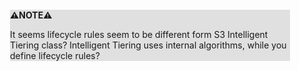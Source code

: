 <div style="margin:2em; background-color: #e0e0e0;">

<strong>⚠️NOTE️️️⚠️</strong>

It seems lifecycle rules seem to be different form S3 Intelligent Tiering class? Intelligent Tiering uses internal algorithms, while you define lifecycle rules?
</div>

